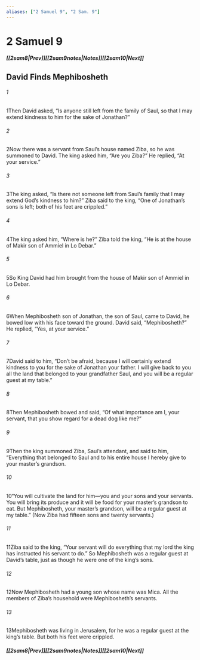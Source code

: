 ```yaml
---
aliases: ["2 Samuel 9", "2 Sam. 9"]
---
```

# 2 Samuel 9
##### <span class=arrow-left></span>[[2sam8|Prev]]<span class=navigation-separator></span>[[2sam9notes|Notes]]<span class=navigation-separator></span>[[2sam10|Next]]<span class=arrow-right></span>
## David Finds Mephibosheth
###### 1
<span class=verse-first>1</span>Then David asked, “Is anyone still left from the family of Saul, so that I may extend kindness to him for the sake of Jonathan?”
###### 2
<span class=verse-body>2</span>Now there was a servant from Saul’s house named Ziba, so he was summoned to David. The king asked him, “Are you Ziba?” He replied, “At your service.”
###### 3
<span class=verse-body>3</span>The king asked, “Is there not someone left from Saul’s family that I may extend God’s kindness to him?” Ziba said to the king, “One of Jonathan’s sons is left; both of his feet are crippled.”
###### 4
<span class=verse-body>4</span>The king asked him, “Where is he?” Ziba told the king, “He is at the house of Makir son of Ammiel in Lo Debar.”
###### 5
<span class=verse-body>5</span>So King David had him brought from the house of Makir son of Ammiel in Lo Debar.
###### 6
<span class=verse-body>6</span>When Mephibosheth son of Jonathan, the son of Saul, came to David, he bowed low with his face toward the ground. David said, “Mephibosheth?” He replied, “Yes, at your service.”
###### 7
<span class=verse-body>7</span>David said to him, “Don’t be afraid, because I will certainly extend kindness to you for the sake of Jonathan your father. I will give back to you all the land that belonged to your grandfather Saul, and you will be a regular guest at my table.”
###### 8
<span class=verse-body>8</span>Then Mephibosheth bowed and said, “Of what importance am I, your servant, that you show regard for a dead dog like me?”
<div class=paragraph-break></div>

###### 9
<span class=verse-first>9</span>Then the king summoned Ziba, Saul’s attendant, and said to him, “Everything that belonged to Saul and to his entire house I hereby give to your master’s grandson.
###### 10
<span class=verse-body>10</span>“You will cultivate the land for him—you and your sons and your servants. You will bring its produce and it will be food for your master’s grandson to eat. But Mephibosheth, your master’s grandson, will be a regular guest at my table.” (Now Ziba had fifteen sons and twenty servants.)
###### 11
<span class=verse-body>11</span>Ziba said to the king, “Your servant will do everything that my lord the king has instructed his servant to do.” So Mephibosheth was a regular guest at David’s table, just as though he were one of the king’s sons.
###### 12
<span class=verse-body>12</span>Now Mephibosheth had a young son whose name was Mica. All the members of Ziba’s household were Mephibosheth’s servants.
###### 13
<span class=verse-body>13</span>Mephibosheth was living in Jerusalem, for he was a regular guest at the king’s table. But both his feet were crippled.
##### <span class=arrow-left></span>[[2sam8|Prev]]<span class=navigation-separator></span>[[2sam9notes|Notes]]<span class=navigation-separator></span>[[2sam10|Next]]<span class=arrow-right></span>
